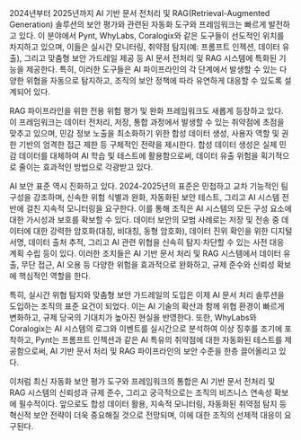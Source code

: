 2024년부터 2025년까지 AI 기반 문서 전처리 및 RAG(Retrieval-Augmented Generation) 솔루션의 보안 평가와 관련된 자동화 도구와 프레임워크는 빠르게 발전하고 있다. 이 분야에서 Pynt, WhyLabs, Coralogix와 같은 도구들이 선도적인 위치를 차지하고 있으며, 이들은 실시간 모니터링, 취약점 탐지(예: 프롬프트 인젝션, 데이터 유출), 그리고 맞춤형 보안 가드레일 제공 등 AI 문서 전처리 및 RAG 시스템에 특화된 기능을 제공한다. 특히, 이러한 도구들은 AI 파이프라인의 각 단계에서 발생할 수 있는 다양한 위협을 자동으로 탐지하고, 조직의 보안 정책에 따라 유연하게 대응할 수 있도록 설계되어 있다. 

RAG 파이프라인을 위한 전용 위험 평가 및 완화 프레임워크도 새롭게 등장하고 있다. 이 프레임워크는 데이터 전처리, 저장, 통합 과정에서 발생할 수 있는 취약점에 초점을 맞추고 있으며, 민감 정보 노출을 최소화하기 위한 합성 데이터 생성, 사용자 역할 및 권한 기반의 엄격한 접근 제한 등 구체적인 전략을 제시한다. 합성 데이터 생성은 실제 민감 데이터를 대체하여 AI 학습 및 테스트에 활용함으로써, 데이터 유출 위험을 획기적으로 줄이는 효과적인 방법으로 각광받고 있다. 

AI 보안 표준 역시 진화하고 있다. 2024-2025년의 표준은 민첩하고 교차 기능적인 팀 구성을 강조하며, 신속한 위험 식별과 완화, 자동화된 보안 테스트, 그리고 AI 시스템 전반에 걸친 지속적 모니터링을 요구한다. 이를 통해 조직은 AI 시스템의 모든 구성 요소에 대한 가시성과 보호를 확보할 수 있다. 데이터 보안의 모범 사례로는 저장 및 전송 중 데이터에 대한 강력한 암호화(대칭, 비대칭, 동형 암호화), 데이터 진위 확인을 위한 디지털 서명, 데이터 출처 추적, 그리고 AI 관련 위협을 신속히 탐지·차단할 수 있는 사전 대응 계획 수립 등이 있다. 이러한 조치들은 AI 기반 문서 처리 및 RAG 시스템에서 데이터 유출, 무단 접근, AI 오용 등 다양한 위험을 효과적으로 완화하고, 규제 준수와 신뢰성 확보에 핵심적인 역할을 한다.

특히, 실시간 위협 탐지와 맞춤형 보안 가드레일의 도입은 이제 AI 문서 처리 솔루션을 도입하는 조직의 표준 요건이 되었다. 이는 AI 기술의 확산과 함께 위협 환경이 빠르게 변화하고, 규제 당국의 기대치가 높아진 현실을 반영한다. 또한, WhyLabs와 Coralogix는 AI 시스템의 로그와 이벤트를 실시간으로 분석하여 이상 징후를 조기에 포착하고, Pynt는 프롬프트 인젝션과 같은 AI 특유의 취약점에 대한 자동화된 테스트를 제공함으로써, AI 기반 문서 처리 및 RAG 파이프라인의 보안 수준을 한층 끌어올리고 있다. 

이처럼 최신 자동화 보안 평가 도구와 프레임워크의 통합은 AI 기반 문서 전처리 및 RAG 시스템의 신뢰성과 규제 준수, 그리고 궁극적으로는 조직의 비즈니스 연속성 확보에 필수적이다. 앞으로도 합성 데이터 활용, 지속적 모니터링, 자동화된 취약점 탐지 등 혁신적 보안 전략이 더욱 중요해질 것으로 전망되며, 이에 대한 조직의 선제적 대응이 요구된다.